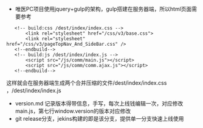 + 唯医PC项目使用jquery+gulp的架构，gulp搭建在服务器端，所以html页面需要参考
```
   <!-- build:css /dest/index/index.css -->
       <link rel="stylesheet" href="/css/v3/base.css">
       <link rel="stylesheet" href="/css/v3/pageTopNav_And_SideBar.css" />
   <!--endbuild-->
   <!-- build:js /dest/index/index.js -->
       <script src="/js/comm/main.js"></script>
       <script src="/js/comm/comm.ajax.js"></script>
   <!--endbuild-->
```
 这样就会在服务器端生成两个合并压缩的文件/dest/index/index.css ，/dest/index/index.js
+ version.md 记录版本得带信息，手写，每次上线钱编辑一次，对应修改main.js，第七行window.version的版本对应修改
+ git release分支，jekins构建的即是该分支，提供单一分支快速上线使用